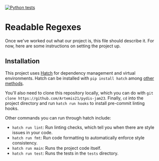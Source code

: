 [![Python tests](https://github.com/Artemis21/pydis-jam23/actions/workflows/test.yaml/badge.svg?branch=main)](https://github.com/Artemis21/pydis-jam23/actions/workflows/test.yaml)

[//]: # (# TODO: add the badge for `coverage`)

# Readable Regexes

Once we've worked out what our project is, this file should describe it. For now, here are some instructions on setting the project up.

## Installation

This project uses [Hatch](https://hatch.pypa.io) for dependency management and virtual environments. Hatch can be installed with `pip install hatch` among [other methods](https://hatch.pypa.io/latest/install/).

You'll also need to clone this repository locally, which you can do with `git clone https://github.com/Artemis21/pydis-jam23`. Finally, `cd` into the project directory and run `hatch run hooks` to install pre-commit linting hooks.

Other commands you can run through hatch include:
- `hatch run lint`: Run linting checks, which tell you when there are style issues in your code.
- `hatch run fmt`: Run code formatting to automatically enforce style consistency.
- `hatch run main`: Runs the project code itself.
- `hatch run test`: Runs the tests in the `tests` directory.
